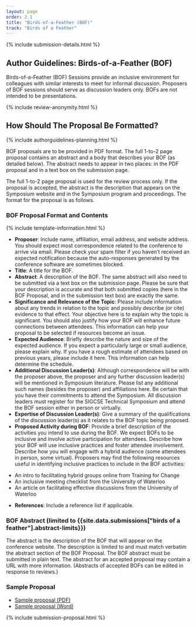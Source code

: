 ```yaml
---
layout: page
order: 2.1
title: "Birds-of-a-Feather (BOF)"
track: "Birds of a Feather"
---
```

{% include submission-details.html %}
 
## Author Guidelines: Birds-of-a-Feather (BOF)
 
Birds-of-a-Feather (BOF) Sessions provide an inclusive environment for colleagues with similar interests to meet for informal discussion. Proposers of BOF sessions should serve as discussion leaders only. BOFs are not intended to be presentations.
 
{% include review-anonymity.html %}
 
## How Should The Proposal Be Formatted?
{% include authorguidelines-planning.html %}
 
BOF proposals are to be provided in PDF format. The full 1-to-2 page proposal contains an abstract and a body that describes your BOF (as detailed below). The abstract needs to appear in two places: in the PDF proposal and in a text box on the submission page.
 
The full 1-to-2 page proposal is used for the review process only. If the proposal is accepted, the abstract is the description that appears on the Symposium website and in the Symposium program and proceedings. The format for the proposal is as follows.
 
### BOF Proposal Format and Contents
{% include template-information.html %}
 
* **Proposer**: Include name, affiliation, email address, and website address. You should expect most correspondence related to the conference to arrive via email. Please check your spam filter if you haven’t received an expected notification because the auto-responses generated by the conference software are sometimes blocked.
* **Title**: A title for the BOF.
* **Abstract**: A description of the BOF. The same abstract will also need to be submitted via a text box on the submission page. Please be sure that your description is accurate and that both submitted copies (here in the BOF Proposal, and in the submission text box) are exactly the same. 
* **Significance and Relevance of the Topic**: Please include information about any trends in relation to the topic and possibly describe (or cite) evidence to that effect. Your objective here is to explain why the topic is significant. You should also justify how your BOF will enhance future connections between attendees. This information can help your proposal to be selected if resources become an issue.
* **Expected Audience**: Briefly describe the nature and size of the expected audience. If you expect a particularly large or small audience, please explain why.  If you have a rough estimate of attendees based on previous years, please include it here. This information can help determine the schedule.
* **Additional Discussion Leader(s)**: Although correspondence will be with the proposer above, the proposer and any further discussion leader(s) will be mentioned in Symposium literature. Please list any additional such names (besides the proposer) and affiliations here. Be certain that you have their commitments to attend the Symposium. All discussion leaders must register for the SIGCSE Technical Symposium and attend the BOF session either in person or virtually.
* **Expertise of Discussion Leader(s)**: Give a summary of the qualifications of the discussion leader(s) as it relates to the BOF topic being proposed.
* **Proposed Activity during BOF**: Provide a brief description of the activities you intend to use during the BOF. We expect BOFs to be inclusive and involve active participation for attendees. Describe how your BOF will use inclusive practices and foster attendee involvement. Describe how you will engage with a hybrid audience (some attendees in person, some virtual).
Proposers may find the following resources useful in identifying inclusive practices to include in the BOF activities:
- An intro to facilitating hybrid groups online from Training for Change
- An inclusive meeting checklist from the University of Waterloo
- An article on facilitating effective discussions from the University of Waterloo
 
* **References**: Include a reference list if applicable.
### BOF Abstract (limited to {{site.data.submissions["birds of a feather"].abstract-limits}})
 
The abstract is the description of the BOF that will appear on the conference website. The description is limited to and must match verbatim the abstract section of the BOF Proposal. The BOF abstract must be submitted in plain text. The abstract for an accepted proposal may contain a URL with more information. (Abstracts of accepted BOFs can be edited in response to reviews.)
 
### Sample Proposal
* [Sample proposal (PDF)](/docs/sigcse-sample-bof-2021.pdf)
* [Sample proposal (Word)](/docs/sigcse-sample-bof-2021.doc)
 
{% include submission-proposal.html %}
 

